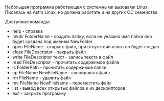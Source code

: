 Небольшая программа работающая с системными вызовами Linux. Писалась на Astra Linux, но должна работать и на других ОС семейства

Доступные команды:
- help - справка
- mkdir FolderName - создать папку, если не указано имя папки она будет создана под именем NewFolder
- open FileName - открыть файл, при отсутствии оного он будет создан
- close FileDescriptor - закрыть файл
- write FileDescriptor текст - запись текста в файл
- read FileDescriptor - прочитать содержимое файла
- ls FolderPath - прочитать содержимое папки
- cp FileName NewFileName - скопировать файл
- rm FileName - удалить файл
- mv FileName NewFileName - переместить файл
- list - вывод всех открытых файлов и их дескрипторов
- exit - закрыть программу
